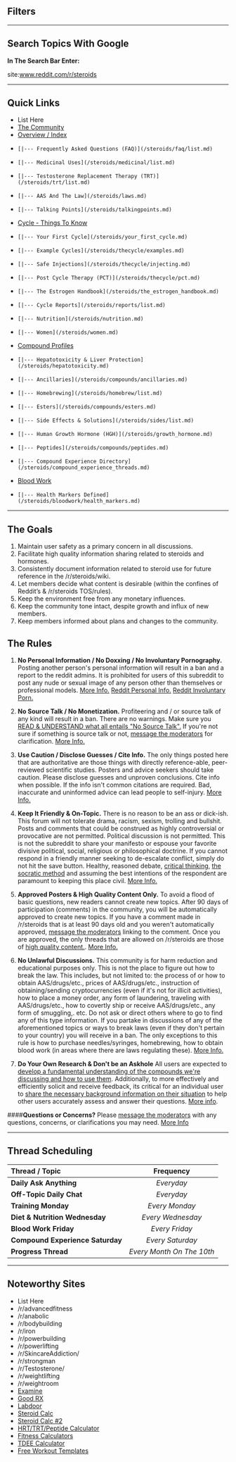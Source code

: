 Filters
------------------------------------

[](/r/steroids/search?q=flair%3Acycle&restrict_sr=on&sort=new#topiccycle)
[](/r/steroids/search?q=flair%3Abloodwork&restrict_sr=on&sort=new#topicbloodwork)
[](/r/steroids/search?q=flair%3Acompounds&restrict_sr=on&sort=new#topiccompounds)
[](/r/steroids/search?q=flair%3Ahelp&restrict_sr=on&sort=new#topichelp)
[](/r/steroids/search?q=flair%3Ahomebrew&restrict_sr=on&sort=new#topichomebrew)
[](/r/steroids/search?q=flair%3Anutrition&restrict_sr=on&sort=new#topicnutrition)
[](/r/steroids/search?q=flair%3Afemale&restrict_sr=on&sort=new#topicfemale)
[](/r/steroids/search?q=flair%3Aforum&restrict_sr=on&sort=new#topicforum)
[](/r/steroids/search?q=flair%3Aoff-topic&restrict_sr=on&sort=new#topicofftopic)
[](/r/steroids/search?q=flair%3Adiscussion&restrict_sr=on&sort=new#topicdiscussion)

***

Search Topics With Google
------------------------------------

**In The Search Bar Enter:**

site:www.reddit.com/r/steroids <Search String>

***

Quick Links
------------------------------------
* List Here
* [The Community](/steroids/index/subreddit_rules.md)
* [Overview / Index](/r/steroids/wiki)
*     [|--- Frequently Asked Questions (FAQ)](/steroids/faq/list.md)
*     [|--- Medicinal Uses](/steroids/medicinal/list.md)
*     [|--- Testosterone Replacement Therapy (TRT)](/steroids/trt/list.md)
*     [|--- AAS And The Law](/steroids/laws.md)
*     [|--- Talking Points](/steroids/talkingpoints.md)  
* [Cycle - Things To Know](/steroids/thecycle/list.md)
*     [|--- Your First Cycle](/steroids/your_first_cycle.md)
*     [|--- Example Cycles](/steroids/thecycle/examples.md)
*     [|--- Safe Injections](/steroids/thecycle/injecting.md)
*     [|--- Post Cycle Therapy (PCT)](/steroids/thecycle/pct.md)
*     [|--- The Estrogen Handbook](/steroids/the_estrogen_handbook.md)
*     [|--- Cycle Reports](/steroids/reports/list.md)
*     [|--- Nutrition](/steroids/nutrition.md)
*     [|--- Women](/steroids/women.md)
* [Compound Profiles](/steroids/compounds/list.md)
*     [|--- Hepatotoxicity & Liver Protection](/steroids/hepatotoxicity.md)
*     [|--- Ancillaries](/steroids/compounds/ancillaries.md)
*     [|--- Homebrewing](/steroids/homebrew/list.md)
*     [|--- Esters](/steroids/compounds/esters.md)
*     [|--- Side Effects & Solutions](/steroids/sides/list.md)
*     [|--- Human Growth Hormone (HGH)](/steroids/growth_hormone.md)
*     [|--- Peptides](/steroids/compounds/peptides.md)
*     [|--- Compound Experience Directory](/steroids/compound_experience_threads.md)
* [Blood Work](/steroids/bloodwork/list.md) 
*     [|--- Health Markers Defined](/steroids/bloodwork/health_markers.md)

 

***

The Goals
------------------------------  
1. Maintain user safety as a primary concern in all discussions.
2. Facilitate high quality information sharing related to steroids and hormones.
3. Consistently document information related to steroid use for future reference in the /r/steroids/wiki.
4. Let members decide what content is desirable (within the confines of Reddit’s & /r/steroids TOS/rules). 
5. Keep the environment free from any monetary influences.
6. Keep the community tone intact, despite growth and influx of new members.
7. Keep members informed about plans and changes to the community.

The Rules  
---------------------
1. **No Personal Information / No Doxxing / No Involuntary Pornography.** Posting another person's personal information will result in a ban and a report to the reddit admins.  It is prohibited for users of this subreddit to post any nude or sexual image of any person other than themselves or professional models. [More Info.](/steroids/index/subreddit_rules.md#wiki_1._no_personal_information_.2F_no_doxxing_.2F_no_involuntary_pornography.) [Reddit Personal Info.](https://www.reddit.com/wiki/faq#wiki_is_posting_personal_information_ok.3F) [Reddit Involuntary Porn.](https://www.reddithelp.com/en/categories/rules-reporting/account-and-community-restrictions/do-not-post-involuntary-pornography)

2. **No Source Talk / No Monetization.** Profiteering and / or source talk of any kind will result in a ban.  There are no warnings. Make sure you [READ & UNDERSTAND what all entails "No Source Talk".](/steroids/index/subreddit_rules.md#wiki_2._no_source_talk_.2F_no_monetization.) If you're not sure if something is source talk or not, [message the moderators](http://www.reddit.com/message/compose?to=%2Fr%2Fsteroids) for clarification. [More Info.](/steroids/index/subreddit_rules.md#wiki_2._no_source_talk_.2F_no_monetization.)

3. **Use Caution / Disclose Guesses / Cite Info.** The only things posted here that are authoritative are those things with directly reference-able, peer-reviewed scientific studies.  Posters and advice seekers should take caution. Please disclose guesses and unproven conclusions. Cite info when possible. If the info isn't common citations are required. Bad, inaccurate and uninformed advice can lead people to self-injury. [More Info.](/steroids/index/subreddit_rules.md#wiki_3._use_caution_.2F_disclose_guesses_.2F_cite_information)

4. **Keep It Friendly & On-Topic.** There is no reason to be an ass or dick-ish. This forum will not tolerate drama, racism, sexism, trolling and bullshit. Posts and comments that could be construed as highly controversial or provocative are not permitted. Political discussion is not permitted. This is not the subreddit to share your manifesto or espouse your favorite divisive political, social, religious or philosophical doctrine. If you cannot respond in a friendly manner seeking to de-escalate conflict, simply do not hit the save button. Healthy, reasoned debate, [critical thinking](/steroids/critical_thinking.md), [the socratic method](http://en.wikipedia.org/wiki/Socratic_method) and assuming the best intentions of the respondent are paramount to keeping this place civil. [More Info.](/steroids/index/subreddit_rules.md#wiki_4._keep_it_friendly_and_on_topic.)

5. **Approved Posters & High Quality Content Only.** To avoid a flood of basic questions, new readers cannot create new topics.  After 90 days of participation (comments) in the community, you will be automatically approved to create new topics. If you have a comment made in /r/steroids that is at least 90 days old and you weren't automatically approved, [message the moderators](http://www.reddit.com/message/compose?to=%2Fr%2Fsteroids) linking to the comment. Once you are approved, the only threads that are allowed on /r/steroids are those of [high quality content.](/steroids/index/subreddit_rules.md#wiki_what_is_low_quality_content.3F). [More Info.](/steroids/index/subreddit_rules.md#wiki_5._approved_posters_.26amp.3B_high_quality_content_only.)

6. **No Unlawful Discussions.** This community is for harm reduction and educational purposes only. This is not the place to figure out how to break the law. This includes, but not limited to: the process of or how to obtain AAS/drugs/etc., prices of AAS/drugs/etc., instruction of obtaining/sending cryptocurrencies (even if it's not for illicit activities), how to place a money order, any form of laundering, traveling with AAS/drugs/etc., how to covertly ship or receive AAS/drugs/etc., any form of smuggling,. etc. Do not ask or direct others where to go to find any of this type information. If you partake in discussions of any of the aforementioned topics or ways to break laws (even if they don't pertain to your country) you will receive in a ban. The only exceptions to this rule is how to purchase needles/syringes, homebrewing, how to obtain blood work (in areas where there are laws regulating these). [More Info.](/steroids/index/subreddit_rules.md#wiki_6._no_unlawful_discussions.)

7. **Do Your Own Research & Don't be an Askhole** All users are expected to [develop a fundamental understanding of the compounds we're discussing and how to use them](/steroids/index/subreddit_rules.md#wiki_do_your_own_research). Additionally, to more effectively and efficiently solicit and receive feedback, its critical for an individual user to [share the necessary background information on their situation](/steroids/index/subreddit_rules.md#wiki_don.27t_be_an_askhole) to help other users accurately assess and answer their questions. [More info](/steroids/index/subreddit_rules.md#wiki_7.3A_do_your_own_research_and_don.27t_be_an_askhole.).

####**Questions or Concerns?** Please [message the moderators](http://www.reddit.com/message/compose?to=%2Fr%2Fsteroids) with any questions, concerns, or clarifications you may need. [More Info](/steroids/index/subreddit_rules.md#wiki_questions_and_concerns.3F)

***

Thread Scheduling
------------------------------------
Thread / Topic | Frequency
:--------------|:--------------:
**Daily Ask Anything** | *Everyday*
**Off-Topic Daily Chat** | *Everyday*
**Training Monday** | *Every Monday*
**Diet & Nutrition Wednesday** | *Every Wednesday*
**Blood Work Friday** | *Every Friday*
**Compound Experience Saturday** | *Every Saturday*
**Progress Thread** | *Every Month On The 10th*
 
***

Noteworthy Sites
------------------------------------
* List Here
* /r/advancedfitness
* /r/anabolic 
* /r/bodybuilding
* /r/iron
* /r/powerbuilding
* /r/powerlifting
* /r/SkincareAddiction/ 
* /r/strongman
* /r/Testosterone/
* /r/weightlifting
* /r/weightroom
* [Examine](https://examine.com/)
* [Good RX](http://www.goodrx.com/)
* [Labdoor](https://labdoor.com/)
* [Steroid Calc](http://www.steroidplanner.com/)
* [Steroid Calc #2](http://www.steroidplotter.com/)
* [HRT/TRT/Peptide Calculator](http://hrtcalculator.weebly.com/)
* [Fitness Calculators](https://www.calculator.net/fitness-and-health-calculator.html)
* [TDEE Calculator](https://www.calculator.net/tdee-calculator.html)
* [Free Workout Templates](https://liftvault.com/)